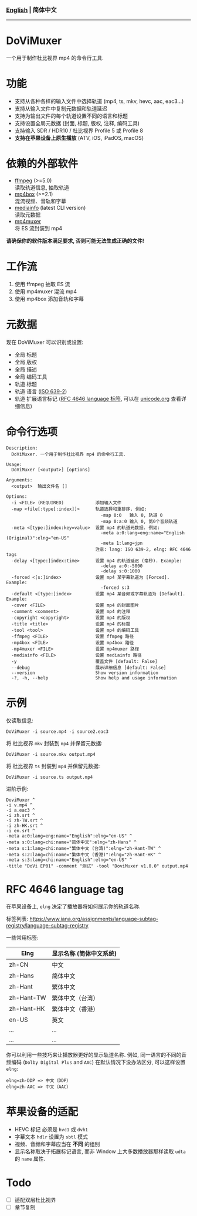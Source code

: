 ### [English](README.md) | 简体中文

---

# DoViMuxer
一个用于制作杜比视界 mp4 的命令行工具.

# 功能
* 支持从各种各样的输入文件中选择轨道  (mp4, ts, mkv, hevc, aac, eac3...)
* 支持从输入文件中复制元数据和轨道延迟
* 支持为输出文件的每个轨道设置不同的语言和标题
* 支持设置全局元数据 (封面, 标题, 版权, 注释, 编码工具)
* 支持输入 SDR / HDR10 / 杜比视界 Profile 5 或 Profile 8
* **支持在苹果设备上原生播放** (ATV, iOS, iPadOS, macOS)

# 依赖的外部软件
* [ffmpeg](https://ffmpeg.org/download.html) (>=5.0)  
    读取轨道信息, 抽取轨道
* [mp4box](https://gpac.wp.imt.fr/downloads/gpac-nightly-builds/) (>=2.1)  
    混流视频、音轨和字幕
* [mediainfo](https://mediaarea.net/download/snapshots/binary/mediainfo/) (latest CLI version)  
    读取元数据
* [mp4muxer](https://github.com/DolbyLaboratories/dlb_mp4base/tree/master/bin)  
    将 ES 流封装到 mp4

**请确保你的软件版本满足要求, 否则可能无法生成正确的文件!**

# 工作流
1. 使用 ffmpeg 抽取 ES 流
2. 使用 mp4muxer 混流 mp4
3. 使用 mp4box 添加音轨和字幕

# 元数据
现在 DoViMuxer 可以识别或设置:
* 全局 标题
* 全局 版权 
* 全局 描述
* 全局 编码工具
* 轨道 标题
* 轨道 语言 ([ISO 639-2](https://www.loc.gov/standards/iso639-2/php/code_list.php))
* 轨道 扩展语言标记 ([RFC 4646 language 标签](https://datatracker.ietf.org/doc/rfc4646/), 可以在 [unicode.org](http://unicode.org/reports/tr35/#Unicode_Language_and_Locale_Identifiers) 查看详细信息)

# 命令行选项
```
Description:
  DoViMuxer. 一个用于制作杜比视界 mp4 的命令行工具.

Usage:
  DoViMuxer [<output>] [options]

Arguments:
  <output>  输出文件名 []

Options:
  -i <FILE> (REQUIRED)            添加输入文件
  -map <file[:type[:index]]>      轨道选择和重排序. 例如:
                                    -map 0:0   输入 0, 轨道 0
                                    -map 0:a:0 输入 0, 第0个音频轨道
  -meta <[type:]index:key=value>  设置 mp4 的轨道元数据. 例如:
                                    -meta a:0:lang=eng:name="English (Original)":elng="en-US"
                                    -meta 1:lang=jpn
                                  注意: lang: ISO 639-2, elng: RFC 4646 tags
  -delay <[type:]index:time>      设置 mp4 的轨道延迟 (毫秒). Example:
                                    -delay a:0:-5000
                                    -delay s:0:1000
  -forced <[s:]index>             设置 mp4 某字幕轨道为 [Forced]. Example:
                                    -forced s:3
  -default <[type:]index>         设置 mp4 某音频或字幕轨道为 [Default]. Example:
  -cover <FILE>                   设置 mp4 的封面图片
  -comment <comment>              设置 mp4 的注释
  -copyright <copyright>          设置 mp4 的版权
  -title <title>                  设置 mp4 的标题
  -tool <tool>                    设置 mp4 的编码工具
  -ffmpeg <FILE>                  设置 ffmpeg 路径
  -mp4box <FILE>                  设置 mp4box 路径
  -mp4muxer <FILE>                设置 mp4muxer 路径
  -mediainfo <FILE>               设置 mediainfo 路径
  -y                              覆盖文件 [default: False]
  --debug                         展示详细信息 [default: False]
  --version                       Show version information
  -?, -h, --help                  Show help and usage information
```

# 示例
仅读取信息:
```
DoViMuxer -i source.mp4 -i source2.eac3
```

将 杜比视界 `mkv` 封装到 `mp4` 并保留元数据:
```
DoViMuxer -i source.mkv output.mp4
```

将 杜比视界 `ts` 封装到 `mp4` 并保留元数据:
```
DoViMuxer -i source.ts output.mp4
```

进阶示例:
```
DoviMuxer ^
-i v.mp4 ^
-i a.eac3 ^
-i zh.srt ^
-i zh-TW.srt ^
-i zh-HK.srt ^
-i en.srt ^
-meta a:0:lang=eng:name="English":elng="en-US" ^
-meta s:0:lang=chi:name="简体中文":elng="zh-Hans" ^
-meta s:1:lang=chi:name="繁体中文 (台湾)":elng="zh-Hant-TW" ^
-meta s:2:lang=chi:name="繁体中文 (香港)":elng="zh-Hant-HK" ^
-meta s:3:lang=chi:name="English":elng="en-US" ^
-title "DoVi EP01" -comment "测试" -tool "DoviMuxer v1.0.0" output.mp4
```

# RFC 4646 language tag
在苹果设备上, `elng` 决定了播放器将如何展示你的轨道名称.

标签列表: https://www.iana.org/assignments/language-subtag-registry/language-subtag-registry

一些常用标签:

|  Elng   | 显示名称 (简体中文系统)  |
|  ----  | ----  |
| zh-CN  | 中文 |
| zh-Hans  | 简体中文 |
| zh-Hant  | 繁体中文 |
| zh-Hant-TW  | 繁体中文（台湾） |
| zh-Hant-HK  | 繁体中文（香港） |
| en-US  | 英文 |
| ...  | ... |
| ...  | ... |

你可以利用一些技巧来让播放器更好的显示轨道名称. 例如, 同一语言的不同的音频编码 (`Dolby Digital Plus` and `AAC`) 在默认情况下没办法区分, 可以这样设置`elng`:
```
elng=zh-DDP => 中文（DDP）
elng=zh-AAC => 中文（AAC）
```

# 苹果设备的适配
* HEVC 标记 必须是 `hvc1` 或 `dvh1`
* 字幕文本 `hdlr` 设置为 `sbtl` 模式
* 视频、音频和字幕应当在 **不同** 的组别
* 显示名称取决于拓展标记语言, 而非 Window 上大多数播放器那样读取 `udta` 的 `name` 属性.

# Todo
* [ ] 适配双层杜比视界
* [ ] 章节复制 